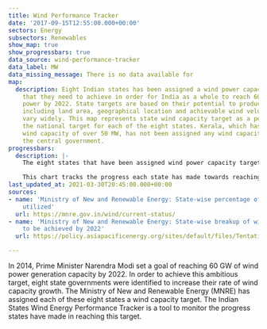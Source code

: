 ```yaml
---
title: Wind Performance Tracker
date: '2017-09-15T12:55:00.000+00:00'
sectors: Energy
subsectors: Renewables
show_map: true
show_progressbars: true
data_source: wind-performance-tracker
data_label: MW
data_missing_message: There is no data available for
map:
  description: Eight Indian states has been assigned a wind power capacity target
    that they need to achieve in order for India as a whole to reach 60 GW of wind
    power by 2022. State targets are based on their potential to produce wind power,
    including land area, geographical location and achievable wind velocity, and thus
    vary widely. This map represents state wind capacity target as a percentage of
    the national target for each of the eight states. Kerala, which has an installed
    wind capacity of over 50 MW, has not been assigned any wind capacity target by
    the central government.
progressbars:
  description: |-
    The eight states that have been assigned wind power capacity targets are Andhra Pradesh, Gujarat, Karnataka, Madhya Pradesh, Maharashtra, Rajasthan, Tamil Nadu and Telangana.

    This chart tracks the progress each state has made towards reaching its own target for wind power capacity.
last_updated_at: 2021-03-30T20:45:00.000+00:00
sources:
- name: 'Ministry of New and Renewable Energy: State-wise percentage of wind potential
    utilized'
  url: https://mnre.gov.in/wind/current-status/
- name: 'Ministry of New and Renewable Energy: State-wise breakup of wind targets
    to be achieved by 2022'
  url: https://policy.asiapacificenergy.org/sites/default/files/Tentative%20State-wise%20Break-up%20of%20Renewable%20Power%20Target%20to%20Be%20Achieved%20by%20the%20Year%202022.pdf

---
```

In 2014, Prime Minister Narendra Modi set a goal of reaching 60 GW of wind power generation capacity by 2022. In order to achieve this ambitious target, eight state governments were identified to increase their rate of wind capacity growth. The Ministry of New and Renewable Energy (MNRE) has assigned each of these eight states a wind capacity target. The Indian States Wind Energy Performance Tracker is a tool to monitor the progress states have made in reaching this target.